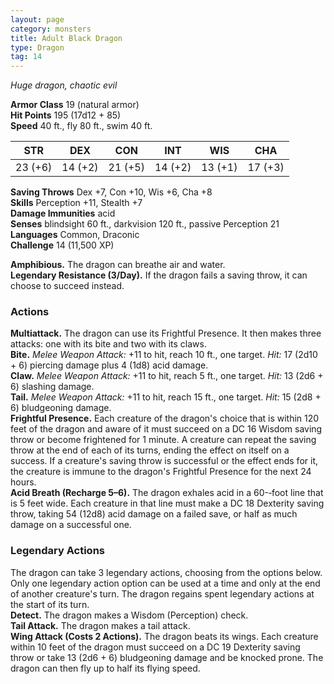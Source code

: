```yaml
---
layout: page
category: monsters
title: Adult Black Dragon
type: Dragon
tag: 14
---
```

_Huge dragon, chaotic evil_

**Armor Class** 19 (natural armor)    
**Hit Points** 195 (17d12 + 85)    
**Speed** 40 ft., fly 80 ft., swim 40 ft. 

| STR     | DEX     | CON     | INT     | WIS     | CHA     |
|---------|---------|---------|---------|---------|---------|
| 23 (+6) | 14 (+2) | 21 (+5) | 14 (+2) | 13 (+1) | 17 (+3) |

**Saving Throws** Dex +7, Con +10, Wis +6, Cha +8    
**Skills** Perception +11, Stealth +7    
**Damage Immunities** acid    
**Senses** blindsight 60 ft., darkvision 120 ft., passive Perception 21    
**Languages** Common, Draconic    
**Challenge** 14 (11,500 XP) 

**Amphibious.** The dragon can breathe air and water.    
**Legendary Resistance (3/Day).** If the dragon fails a saving throw, it can choose to succeed instead. 

### Actions 
**Multiattack.** The dragon can use its Frightful Presence. It then makes three attacks: one with its bite and two with its claws.    
**Bite.** _Melee Weapon Attack:_ +11 to hit, reach 10 ft., one target. _Hit:_ 17 (2d10 + 6) piercing damage plus 4 (1d8) acid damage.    
**Claw.** _Melee Weapon Attack:_ +11 to hit, reach 5 ft., one target. _Hit:_ 13 (2d6 + 6) slashing damage.    
**Tail.** _Melee Weapon Attack:_ +11 to hit, reach 15 ft., one target. _Hit:_ 15 (2d8 + 6) bludgeoning damage.    
**Frightful Presence.** Each creature of the dragon's choice that is within 120 feet of the dragon and aware of it must succeed on a DC 16 Wisdom saving throw or become frightened for 1 minute. A creature can repeat the saving throw at the end of each of its turns, ending the effect on itself on a success. If a creature's saving throw is successful or the effect ends for it, the creature is immune to the dragon's Frightful Presence for the next 24 hours.    
**Acid Breath (Recharge 5–6).** The dragon exhales acid in a 60-­‐foot line that is 5 feet wide. Each creature in that line must make a DC 18 Dexterity saving throw, taking 54 (12d8) acid damage on a failed save, or half as much damage on a successful one. 

### Legendary Actions 
The dragon can take 3 legendary actions, choosing from the options below. Only one legendary action option can be used at a time and only at the end of another creature's turn. The dragon regains spent legendary actions at the start of its turn.    
**Detect.** The dragon makes a Wisdom (Perception) check.    
**Tail Attack.** The dragon makes a tail attack.    
**Wing Attack (Costs 2 Actions).** The dragon beats its wings. Each creature within 10 feet of the dragon must succeed on a DC 19 Dexterity saving throw or take 13 (2d6 + 6) bludgeoning damage and be knocked prone. The dragon can then fly up to half its flying speed.